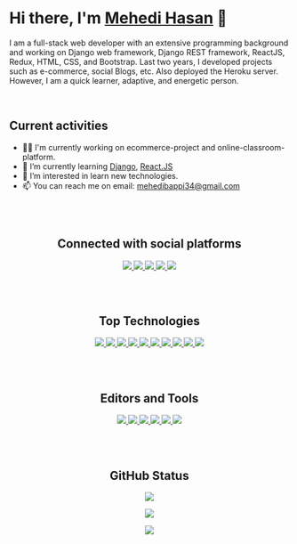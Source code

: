 <!---
MehediBijoy/MehediBijoy is a ✨ special ✨ repository because its `README.md` (this file) appears on your GitHub profile.
You can click the Preview link to take a look at your changes.
--->

# Hi there, I'm <a href="https://mehedibappi.netlify.app/" target="_blank">Mehedi Hasan</a> 👋

<p align="left">
    I am a full-stack web developer with an extensive programming background and working on Django web framework, Django REST framework, ReactJS, Redux, HTML, CSS, and Bootstrap. Last two years, I developed projects such as e-commerce, social Blogs, etc. Also deployed the Heroku server. However, I am a quick learner, adaptive, and energetic person.
</p>

<br/>

<h2>Current activities</h2>

- 👨‍💻 I'm currently working on ecommerce-project and online-classroom-platform.
- 🌱 I’m currently learning <a href="https://www.djangoproject.com/" target="_blank">Django</a>, <a href="https://reactjs.org/" target="_blank">React.JS</a>
- 👀 I’m interested in learn new technologies.
- 📫 You can reach me on email: <a href="mehedibappi34@gmail.com">mehedibappi34@gmail.com</a>

<br/><br/>

<div align="center">
    <h2>Connected with social platforms</h2>
    <a href="https://facebook.com/MehediBUBT" target="_blank">
        <img src="https://img.shields.io/badge/Facebook-1877F2?style=for-the-badge&logo=facebook&logoColor=white" /> 
    </a>
    <a href="https://wa.link/uyfyiq" target="_blank">
        <img src="https://img.shields.io/badge/WhatsApp-25D366?style=for-the-badge&logo=whatsapp&logoColor=white" /> 
    </a>
    <a href="mehedibubt34@gmail.com" target="_blank"> 
        <img src="https://img.shields.io/badge/Gmail-D14836?style=for-the-badge&logo=gmail&logoColor=white" /> 
    </a>
    <a href="https://github.com/MehediBijoy" target="_blank"> 
        <img src="https://img.shields.io/badge/github-181717?style=for-the-badge&logo=github&logoColor=white" /> 
    </a>
    <a href="https://www.linkedin.com/in/mehedihbijoy/" target="_blank"> 
        <img src="https://img.shields.io/badge/linkedin-0A66C2?style=for-the-badge&logo=linkedin&logoColor=white" /> 
    </a>
</div>

<br/><br/>

<h2 align="center">Top Technologies</h2>

<!-- TODO: Make technologies links takes you to repositories -->
<p align="center">
    <a href="#">
        <img src="https://img.shields.io/badge/-python-3776AB?style=for-the-badge&labelColor=e1e5eb&logo=python&logoColor=3776AB"/>
    </a>
    <a href="#">
        <img src="https://img.shields.io/badge/-Django-092E20?style=for-the-badge&labelColor=e1e5eb&logo=django&logoColor=092E20"/>
    </a>
    <a href="#">
        <img src="https://img.shields.io/badge/-react-61DBFB?style=for-the-badge&labelColor=e1e5eb&logo=react&logoColor=61DBFB"/>
    </a>
    <a href="#">
        <img src="https://img.shields.io/badge/-redux-764ABC?style=for-the-badge&labelColor=e1e5eb&logo=redux&logoColor=764ABC"/>
    </a>
    <a href="#">
        <img src="https://img.shields.io/badge/-Javascript-F0DB4F?style=for-the-badge&labelColor=e1e5eb&logo=javascript&logoColor=F0DB4F"/>
    </a>
    <a href="#">
        <img src="https://img.shields.io/badge/-Heroku-430098?style=for-the-badge&labelColor=e1e5eb&logo=Heroku&logoColor=430098"/>
    </a>
    <a href="#">
        <img src="https://img.shields.io/badge/-Material_UI-0081CB?style=for-the-badge&labelColor=e1e5eb&logo=Material-UI&logoColor=0081CB"/>
    </a>
    <a href="#">
        <img src="https://img.shields.io/badge/-Bootstrap-7952B3?style=for-the-badge&labelColor=e1e5eb&logo=Bootstrap&logoColor=7952B3"/>
    </a>
    <a href="#">
        <img src="https://img.shields.io/badge/-semantic_ui-35BDB2?style=for-the-badge&labelColor=e1e5eb&logo=semantic-ui-react&logoColor=35BDB2"/>
    </a>
    <a href="#">
        <img src="https://img.shields.io/badge/-sass-CC6699?style=for-the-badge&labelColor=e1e5eb&logo=sass&logoColor=CC6699"/>
    </a>
</p>

<br/><br/>

<h2 align="center">Editors and Tools</h2>
<p align="center">
    <a href="#">
        <img src="https://img.shields.io/badge/-vs_code-007ACC?style=for-the-badge&labelColor=e1e5eb&logo=visual-studio-code&logoColor=007ACC"/>
    </a>
    <a href="#">
        <img src="https://img.shields.io/badge/-pycharm-000000?style=for-the-badge&labelColor=e1e5eb&logo=pycharm&logoColor=000000"/>
    </a>
    <a href="#">
        <img src="https://img.shields.io/badge/-atom-66595C?style=for-the-badge&labelColor=e1e5eb&logo=atom&logoColor=66595C"/>
    </a>
    <a href="#">
        <img src="https://img.shields.io/badge/-postgresql-4169E1?style=for-the-badge&labelColor=e1e5eb&logo=postgresql&logoColor=4169E1"/>
    </a>
    <a href="#">
        <img src="https://img.shields.io/badge/-adobe_xd-FF61F6?style=for-the-badge&labelColor=e1e5eb&logo=adobe-xd&logoColor=FF61F6"/>
    </a>
    <a href="#">
        <img src="https://img.shields.io/badge/-google_fonts-4285F4?style=for-the-badge&labelColor=e1e5eb&logo=google-fonts&logoColor=4285F4"/>
    </a>
</p>
<br/><br/>

<div align="center" width="500px">
    <h2>GitHub Status</h2>
    <p>
        <img src="https://github-readme-stats.vercel.app/api/top-langs/?username=MehediBijoy&hide=html&hide_title=false&hide_border=true&layout=compact&langs_count=8&&theme=radical&card_width=445" />
    </p>
    <p align="center">
        <img src="https://github-readme-stats.vercel.app/api?username=MehediBijoy&count_private=true&show_icons=true&theme=algolia&hide_border=true"/>
    </p>
    <p align="center">
        <img src="https://github-readme-streak-stats.herokuapp.com/?user=MehediBijoy&theme=black-ice&hide_border=true&stroke=0000&background=060A0CD0"/>
    </p>
</div>
